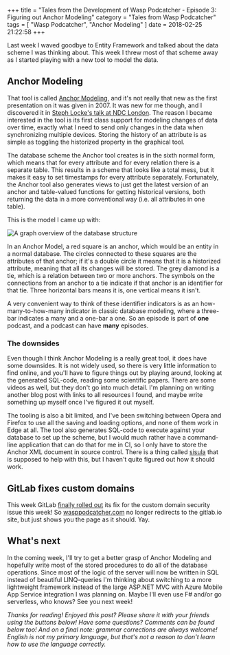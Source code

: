 +++
title = "Tales from the Development of Wasp Podcatcher - Episode 3: Figuring out Anchor Modeling"
category = "Tales from Wasp Podcatcher"
tags = [ "Wasp Podcatcher", "Anchor Modeling" ]
date = 2018-02-25 21:22:58
+++


Last week I waved goodbye to Entity Framework and talked about the data scheme I was thinking about. This week I threw most of that scheme away as I started playing with a new tool to model the data.

## Anchor Modeling
That tool is called [Anchor Modeling](http://www.anchormodeling.com/), and it's not really that new as the first presentation on it was given in 2007. It was new for me though, and I discovered it in [Steph Locke's talk at NDC London](https://www.youtube.com/watch?v=2176f9K-cC4). The reason I became interested in the tool is its first class support for modeling changes of data over time, exactly what I need to send only changes in the data when synchronizing multiple devices. Storing the history of an attribute is as simple as toggling the historized property in the graphical tool. 

<!-- more -->

The database scheme the Anchor tool creates is in the sixth normal form, which means that for every attribute and for every relation there is a separate table. This results in a scheme that looks like a total mess, but it makes it easy to set timestamps for every attribute separately. Fortunately, the Anchor tool also generates views to just get the latest version of an anchor and table-valued functions for getting historical versions, both returning the data in a more conventional way (i.e. all attributes in one table).

This is the model I came up with:

![A graph overview of the database structure](2018/02/25/wasp-podcatcher-03/wasp-database.svg "The Wasp database structure")

In an Anchor Model, a red square is an anchor, which would be an entity in a normal database. The circles connected to these squares are the attributes of that anchor; if it's a double circle it means that it is a historized attribute, meaning that all its changes will be stored. The grey diamond is a tie, which is a relation between two or more anchors. The symbols on the connections from an anchor to a tie indicate if that anchor is an identifier for that tie. Three horizontal bars means it is, one vertical means it isn't.

A very convenient way to think of these identifier indicators is as an how-many-to-how-many indicator in classic database modeling, where a three-bar indicates a many and a one-bar a one. So an episode is part of **one** podcast, and a podcast can have **many** episodes.

### The downsides
Even though I think Anchor Modeling is a really great tool, it does have some downsides. It is not widely used, so there is very little information to find online, and you'll have to figure things out by playing around, looking at the generated SQL-code, reading some scientific papers. There are some videos as well, but they don't go into much detail. I'm planning on writing another blog post with links to all resources I found, and maybe write something up myself once I've figured it out myself.

The tooling is also a bit limited, and I've been switching between Opera and Firefox to use all the saving and loading options, and none of them work in Edge at all. The tool also generates SQL-code to execute against your database to set up the scheme, but I would much rather have a command-line application that can do that for me in CI, so I only have to store the Anchor XML document in source control. There is a thing called [sisula](https://github.com/Roenbaeck/sisula) that is supposed to help with this, but I haven't quite figured out how it should work.

## GitLab fixes custom domains
This week GitLab [finally rolled out](https://about.gitlab.com/2018/02/21/pages-security-fix-rollout/) its fix for the custom domain security issue this week! So [wasppodcatcher.com](https://wasppodcatcher.com/) no longer redirects to the gitlab.io site, but just shows you the page as it should. Yay.

## What's next
In the coming week, I'll try to get a better grasp of Anchor Modeling and hopefully write most of the stored procedures to do all of the database operations. Since most of the logic of the server will now be written in SQL instead of beautiful LINQ-queries I'm thinking about switching to a more lightweight framework instead of the large ASP.NET MVC with Azure Mobile App Service integration I was planning on. Maybe I'll even use F# and/or go serverless, who knows? See you next week!

*Thanks for reading! Enjoyed this post? Please share it with your friends using the buttons below! Have some questions? Comments can be found below too! And on a final note: grammar corrections are always welcome! English is not my primary language, but that's not a reason to don't learn how to use the language correctly.*